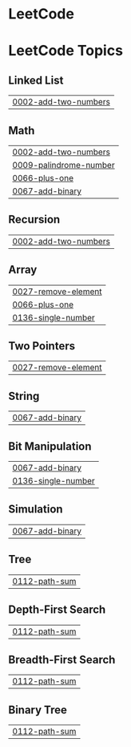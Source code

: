 # LeetCode
<!---LeetCode Topics Start-->
# LeetCode Topics
## Linked List
|  |
| ------- |
| [0002-add-two-numbers](https://github.com/Sanj-ana12/LeetCode/tree/master/0002-add-two-numbers) |
## Math
|  |
| ------- |
| [0002-add-two-numbers](https://github.com/Sanj-ana12/LeetCode/tree/master/0002-add-two-numbers) |
| [0009-palindrome-number](https://github.com/Sanj-ana12/LeetCode/tree/master/0009-palindrome-number) |
| [0066-plus-one](https://github.com/Sanj-ana12/LeetCode/tree/master/0066-plus-one) |
| [0067-add-binary](https://github.com/Sanj-ana12/LeetCode/tree/master/0067-add-binary) |
## Recursion
|  |
| ------- |
| [0002-add-two-numbers](https://github.com/Sanj-ana12/LeetCode/tree/master/0002-add-two-numbers) |
## Array
|  |
| ------- |
| [0027-remove-element](https://github.com/Sanj-ana12/LeetCode/tree/master/0027-remove-element) |
| [0066-plus-one](https://github.com/Sanj-ana12/LeetCode/tree/master/0066-plus-one) |
| [0136-single-number](https://github.com/Sanj-ana12/LeetCode/tree/master/0136-single-number) |
## Two Pointers
|  |
| ------- |
| [0027-remove-element](https://github.com/Sanj-ana12/LeetCode/tree/master/0027-remove-element) |
## String
|  |
| ------- |
| [0067-add-binary](https://github.com/Sanj-ana12/LeetCode/tree/master/0067-add-binary) |
## Bit Manipulation
|  |
| ------- |
| [0067-add-binary](https://github.com/Sanj-ana12/LeetCode/tree/master/0067-add-binary) |
| [0136-single-number](https://github.com/Sanj-ana12/LeetCode/tree/master/0136-single-number) |
## Simulation
|  |
| ------- |
| [0067-add-binary](https://github.com/Sanj-ana12/LeetCode/tree/master/0067-add-binary) |
## Tree
|  |
| ------- |
| [0112-path-sum](https://github.com/Sanj-ana12/LeetCode/tree/master/0112-path-sum) |
## Depth-First Search
|  |
| ------- |
| [0112-path-sum](https://github.com/Sanj-ana12/LeetCode/tree/master/0112-path-sum) |
## Breadth-First Search
|  |
| ------- |
| [0112-path-sum](https://github.com/Sanj-ana12/LeetCode/tree/master/0112-path-sum) |
## Binary Tree
|  |
| ------- |
| [0112-path-sum](https://github.com/Sanj-ana12/LeetCode/tree/master/0112-path-sum) |
<!---LeetCode Topics End-->
